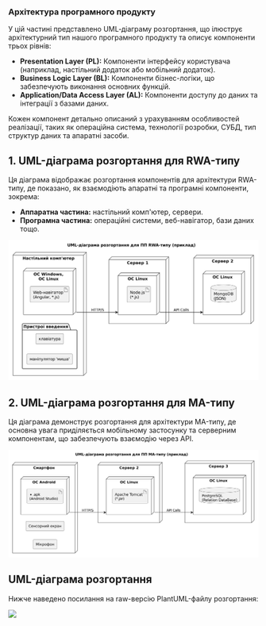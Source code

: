 ### Архітектура програмного продукту

У цій частині представлено UML‑діаграму розгортання, що ілюструє архітектурний тип нашого програмного продукту та описує компоненти трьох рівнів:

- **Presentation Layer (PL):** Компоненти інтерфейсу користувача (наприклад, настільний додаток або мобільний додаток).
- **Business Logic Layer (BL):** Компоненти бізнес-логіки, що забезпечують виконання основних функцій.
- **Application/Data Access Layer (AL):** Компоненти доступу до даних та інтеграції з базами даних.

Кожен компонент детально описаний з урахуванням особливостей реалізації, таких як операційна система, технології розробки, СУБД, тип структур даних та апаратні засоби.

## 1. UML-діаграма розгортання для RWA-типу

Ця діаграма відображає розгортання компонентів для архітектури RWA-типу, де показано, як взаємодіють апаратні та програмні компоненти, зокрема:
- **Аппаратна частина:** настільний комп'ютер, сервери.
- **Програмна частина:** операційні системи, веб-навігатор, бази даних тощо.

![Архітектура RWA-типу](./architecture_rwa.jpg)

## 2. UML-діаграма розгортання для MA-типу

Ця діаграма демонструє розгортання для архітектури MA-типу, де основна увага приділяється мобільному застосунку та серверним компонентам, що забезпечують взаємодію через API.

![Архітектура MA-типу](./architecture_ma.jpg)

## UML-діаграма розгортання

Нижче наведено посилання на raw-версію PlantUML-файлу розгортання:

![](//www.plantuml.com/plantuml/png/RP7FIiD04CRl-nH3xy6x1-dHWuBIYkTDiwsBwKOseqL4I2FU116aXrx4DuYsOlpJ-WepR-Hih3s8EOHaln-_-PXjvwWzdWvJXHPJ0mUxEn7DUK8LpRYGzoTL81zBUgKPBRdWKWuNjE1RfV9ZwqwqrqDmMM8wU2u2RtgetI0rAZLz1Cp0sy4HGc93OZEdL82XHLFwu0dVYwhaCT_GEzNq1lH0qnRe77gfDGxXGe4yqj7sTG-XTMZYY9v2DRwIJYzSD7Jiir5klBfSwnz3HizhGj8pu__ryVWFEpBn3zx0YKOTwpn8xwYIeHNGlDb2pTSDdyHXyAfn56tz3jk4xMvtRwEZLlyI2Il7dNrPiuZeInmbrQfjN2Aty0q0)
